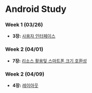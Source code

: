 # Android Study
### Week 1 (03/26)
- **3장:** [사용자 인터페이스](https://github.com/hotan486/android_study/tree/master/doccument/Chapter3.md)
### Week 2 (04/01)
- **7장:** [리소스 활용및 스마트폰 크기 호환성](https://github.com/hotan486/android_study/tree/master/doccument/Chapter7.md)
### Week 2 (04/09)
- **4장:** [레이아웃](https://github.com/hotan486/android_study/tree/master/doccument/Chapter4.md)
